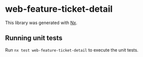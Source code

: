 # web-feature-ticket-detail

This library was generated with [Nx](https://nx.dev).

## Running unit tests

Run `nx test web-feature-ticket-detail` to execute the unit tests.
